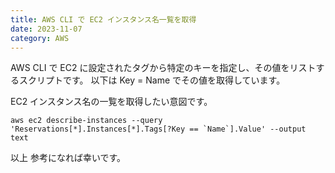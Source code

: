 ```yaml
---
title: AWS CLI で EC2 インスタンス名一覧を取得
date: 2023-11-07
category: AWS
---
```


AWS CLI で EC2 に設定されたタグから特定のキーを指定し、その値をリストするスクリプトです。
以下は Key = Name でその値を取得しています。

EC2 インスタンス名の一覧を取得したい意図です。

```console
aws ec2 describe-instances --query 'Reservations[*].Instances[*].Tags[?Key == `Name`].Value' --output text
```

以上
参考になれば幸いです。
